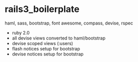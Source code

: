 rails3_boilerplate
==================

haml, sass, bootstrap, font awesome, compass, devise, rspec

* ruby 2.0
* all devise views converted to haml/bootstrap
* devise scoped views (:users)
* flash notices setup for bootstrap
* devise notices setup for bootstrap

